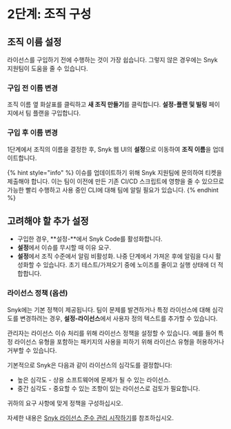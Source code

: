 # 2단계: 조직 구성

## 조직 이름 설정

라이선스를 구입하기 전에 수행하는 것이 가장 쉽습니다. 그렇지 않은 경우에는 Snyk 지원팀이 도움을 줄 수 있습니다.

### 구입 전 이름 변경

조직 이름 옆 화살표를 클릭하고 **새 조직 만들기**를 클릭합니다. **설정-플랜 및 빌링** 페이지에서 팀 플랜을 구입합니다.

### 구입 후 이름 변경

1단계에서 조직의 이름을 결정한 후, Snyk 웹 UI의 **설정**으로 이동하여 **조직 이름**을 업데이트합니다.

{% hint style="info" %}
이슈를 업데이트하기 위해 Snyk 지원팀에 문의하여 티켓을 제출해야 합니다. 이는 팀이 이전에 만든 기존 CI/CD 스크립트에 영향을 줄 수 있으므로 가능한 빨리 수행하고 사용 중인 CLI에 대해 팀에 알릴 필요가 있습니다.
{% endhint %}

## 고려해야 할 추가 설정

* 구입한 경우, \*\*설정-\*\*에서 Snyk Code를 활성화합니다.
* **설정**에서 이슈를 무시할 때 이유 요구.
* **설정**에서 조직 수준에서 알림 비활성화. 나중 단계에서 가져온 후에 알림을 다시 활성화할 수 있습니다. 초기 테스트/가져오기 중에 노이즈를 줄이고 실행 상태에 더 적합합니다.

### 라이선스 정책 (옵션)

Snyk에는 기본 정책이 제공됩니다. 팀이 문제를 발견하거나 특정 라이선스에 대해 심각도를 변경하려는 경우, **설정-라이선스**에서 사용자 정의 텍스트를 추가할 수 있습니다.

관리자는 라이선스 이슈 처리를 위해 라이선스 정책을 설정할 수 있습니다. 예를 들어 특정 라이선스 유형을 포함하는 패키지의 사용을 피하기 위해 라이선스 유형을 허용하거나 거부할 수 있습니다.

기본적으로 Snyk은 다음과 같이 라이선스의 심각도를 결정합니다:

* 높은 심각도 - 상용 소프트웨어에 문제가 될 수 있는 라이선스.
* 중간 심각도 - 중요할 수 있는 조항이 있는 라이선스로 검토가 필요합니다.

귀하의 요구 사항에 맞게 정책을 구성하십시오.

자세한 내용은 [Snyk 라이선스 준수 관리 시작하기](../../../scan-with-snyk/snyk-open-source/scan-open-source-libraries-and-licenses/snyk-license-compliance-management.md)를 참조하십시오.
